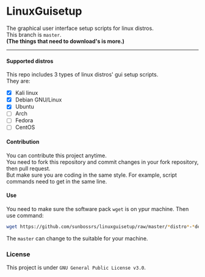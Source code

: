 # LinuxGuisetup
The graphical user interface setup scripts for linux distros.  
This branch is `master`.  
**(The things that need to download's is more.)**

---

#### Supported distros
This repo includes 3 types of linux distros' gui setup scripts.  
They are:  
- [x] Kali linux  
- [x] Debian GNU/Linux  
- [x] Ubuntu  
- [ ] Arch  
- [ ] Fedora  
- [ ] CentOS

#### Contribution
You can contribute this project anytime.  
You need to fork this repository and commit changes in your fork repository, then pull request.  
But make sure you are coding in the same style. For example, script commands need to get in the same line.

#### Use
You need to make sure the software pack `wget` is on ypur machine. Then use command:
```bash
wget https://github.com/sunbossrs/linuxguisetup/raw/master/*distro*-*de*.sh
```
The `master` can change to the suitable for your machine.

### License
This project is under `GNU General Public License v3.0`.

